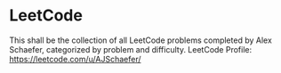 # LeetCode

This shall be the collection of all LeetCode problems completed by Alex Schaefer, categorized by problem and difficulty.
LeetCode Profile: https://leetcode.com/u/AJSchaefer/
